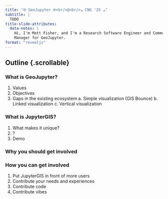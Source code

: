 ```yaml
---
title: "🌐 GeoJupyter 🌐<br/>@<br/>☁️ CNG '25 ☁️"
subtitle: |
  TODO
title-slide-attributes:
  data-notes: |
    Hi, I'm Matt Fisher, and I'm a Research Software Engineer and Community Engagement
    Manager for GeoJupyter.
format: "revealjs"
---
```


## Outline {.scrollable}

### What is GeoJupyter?

1. Values
2. Objectives
3. Gaps in the existing ecosystem
    a. Simple visualization (GIS Bounce)
    b. Linked visualization
    c. Vertical visualization


### What is JupyterGIS?
1. What makes it unique?
2. ?
3. Demo


### Why you should get involved

### How you can get involved

1. Put JupyterGIS in front of more users
2. Contribute your needs and experiences
3. Contribute code
4. Contribute vibes
